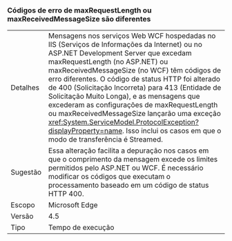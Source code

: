 ### <a name="error-codes-for-maxrequestlength-or-maxreceivedmessagesize-are-different"></a>Códigos de erro de maxRequestLength ou maxReceivedMessageSize são diferentes

|   |   |
|---|---|
|Detalhes|Mensagens nos serviços Web WCF hospedadas no IIS (Serviços de Informações da Internet) ou no ASP.NET Development Server que excedam maxRequestLength (no ASP.NET) ou maxReceivedMessageSize (no WCF) têm códigos de erro diferentes. O código de status HTTP foi alterado de 400 (Solicitação Incorreta) para 413 (Entidade de Solicitação Muito Longa), e as mensagens que excederam as configurações de maxRequestLength ou maxReceivedMessageSize lançarão uma exceção <xref:System.ServiceModel.ProtocolException?displayProperty=name>. Isso inclui os casos em que o modo de transferência é Streamed.|
|Sugestão|Essa alteração facilita a depuração nos casos em que o comprimento da mensagem excede os limites permitidos pelo ASP.NET ou WCF. É necessário modificar os códigos que executam o processamento baseado em um código de status HTTP 400.|
|Escopo|Microsoft Edge|
|Versão|4.5|
|Tipo|Tempo de execução|

